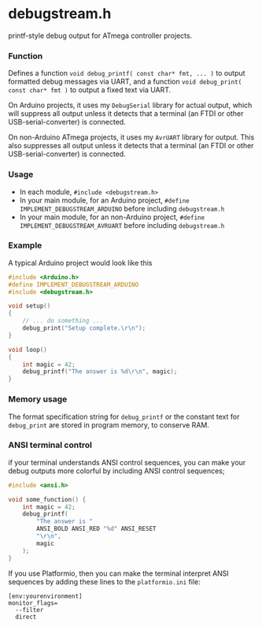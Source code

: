 debugstream.h
=============

printf-style debug output for ATmega controller projects.

### Function 
Defines a function `void debug_printf( const char* fmt, ... )` to output formatted debug messages via UART, and a function `void debug_print( const char* fmt )` to output a fixed text via UART.

On Arduino projects, it uses my `DebugSerial` library for actual output, which will suppress all output unless it detects that a terminal (an FTDI or other USB-serial-converter) is connected.

On non-Arduino ATmega projects, it uses my `AvrUART` library for output. This also suppresses all output unless it detects that a terminal (an FTDI or other USB-serial-converter) is connected.

### Usage

* In each module, `#include <debugstream.h>`
* In your main module, for an Arduino project, `#define IMPLEMENT_DEBUGSTREAM_ARDUINO` before including `debugstream.h`
* In your main module, for an non-Arduino project, `#define IMPLEMENT_DEBUGSTREAM_AVRUART` before including `debugstream.h`

### Example

A typical Arduino project would look like this
```C
#include <Arduino.h>
#define IMPLEMENT_DEBUGSTREAM_ARDUINO
#include <debugstream.h>

void setup()
{
    // ... do something ...
    debug_print("Setup complete.\r\n");
}

void loop()
{
    int magic = 42;
    debug_printf("The answer is %d\r\n", magic);
}
```

### Memory usage

The format specification string for `debug_printf` or the constant text for `debug_print` are stored in program memory, to conserve RAM.

### ANSI terminal control

if your terminal understands ANSI control sequences, you can make your debug outputs more colorful by including ANSI control sequences;
```C
#include <ansi.h>

void some_function() {
    int magic = 42;
    debug_printf( 
        "The answer is " 
        ANSI_BOLD ANSI_RED "%d" ANSI_RESET 
        "\r\n", 
        magic
    );
}
```

If you use Platformio, then you can make the terminal interpret ANSI sequences by adding these lines to the `platformio.ini` file:
```
[env:yourenvironment]
monitor_flags=
  --filter 
  direct
```
